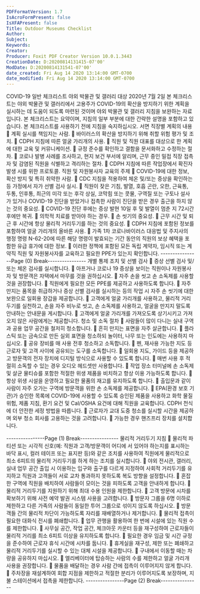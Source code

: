 ```yaml
---
PDFFormatVersion: 1.7
IsAcroFormPresent: false
IsXFAPresent: false
Title: Outdoor Museums Checklist
Author: 
Subject: 
Keywords: 
Creator: 
Producer: Foxit PDF Creator Version 10.0.1.3443
CreationDate: D:20200814131415-07'00'
ModDate: D:20200814131541-07'00'
date_created: Fri Aug 14 2020 13:14:00 GMT-0700
date_modified: Fri Aug 14 2020 13:14:00 GMT-0700
---
```

 
COVID-19 일반 체크리스트 
야외 박물관 및 갤러리 대상 
2020년 7월 2일 
본 체크리스트는 야외 박물관 및 갤러리에서 고용주가 COVID-19의 확산을 방지하기 위한 계획을 
실시하는 데 도움이 되도록 마련된 것이며 야외 박물관 및 갤러리 지침을 보완하는 자료입니다. 본 
체크리스트는 요약이며, 지침의 일부 부분에 대한 간략한 설명을 포함하고 있습니다. 본 체크리스트를 
사용하기 전에 지침을 숙지하십시오. 
서면 직장별 계획의 내용 
 계획 실시를 책임지는 사람. 
 바이러스의 확산을 방지하기 위해 취할 위험 평가 및 조치. 
 CDPH 지침에 따른 얼굴 가리개의 사용. 
 직원 및 직원 대표를 대상으로 한 계획에 대한 교육 및 커뮤니케이션. 
 규정 준수를 확인하고 결함을 문서화하고 수정하는 절차. 
 코로나 발병 사례를 조사하고, 현지 보건 부서에 알리며, 근무 중인 밀접 직장 접촉자 및 
감염된 직원을 식별하고 격리하는 절차. 
 CDPH 지침에 따른 작업장에서 확진자 발생 시를 위한 프로토콜. 
직원 및 자원봉사자 교육의 주제 
 COVID-19에 대한 정보, 확산 방지 및 특히 취약한 사람. 
 CDC 지침을 적용하여 체온 및/또는 증상을 확인하는 등 가정에서 자가 선별 검사 실시. 
 직원이 잦은 기침, 발열, 호흡 곤란, 오한, 근육통, 두통, 인후통, 최근의 미각 또는 후각 
상실, 코막힘 또는 콧물, 구역질 또는 구토나 설사가 있거나 COVID-19 진단을 받았거나 
접촉한 사람이 진단을 받은 경우 출근을 하지 않는 것의 중요성. 
 COVID-19 진단 후에는 증상 발현 10일 후 및 발열이 멈춘 지 72시간 후에만 복귀. 
 의학적 치료를 받아야 하는 경우. 
 손 씻기의 중요성. 
 근무 시간 및 퇴근 후 시간에 항상 물리적 거리두기를 하는 것의 중요성. 
 CDPH 지침에 포함된 정보를 포함하여 얼굴 가리개의 올바른 사용. 
 가족 1차 코로나바이러스 대응법 및 주지사의 행정 명령 N-62-20에 따른 해당 명령이 
발효되는 기간 동안의 직원의 보상 혜택을 포함한 유급 휴가에 대한 정보. 
 이러한 정책에 포함된 모든 독립 계약자, 임시직 또는 계약직 직원 및 자원봉사자를 
교육하고 필요한 PPE가 있는지 확인합니다. 
----------------Page (0) Break----------------
개별 통제 조치 및 선별 검사 
 증상 선별 검사 및/또는 체온 검사를 실시합니다. 
 아프거나 코로나 19 증상을 보이는 직원이나 자원봉사자 및 방문객은 자택에서 마무를 
것을 권하십시오. 
 자주 손을 씻고 손 소독제를 사용할 것을 권장합니다. 
 직원에게 필요한 모든 PPE를 제공하고 사용하도록 합니다. 
 자주 만지는 품목을 취급하거나 증상 선별 검사를 실시하는 등의 작업 시 자주 손 씻기에 
대한 보완으로 일회용 장갑을 제공합니다. 
 고객에게 얼굴 가리개를 사용하고, 물리적 거리두기를 실천하고, 손을 자주 비누로 씻고, 
손 소독제를 사용하고, 얼굴을 만지지 말도록 안내하는 안내문을 게시합니다. 
 고객에게 얼굴 가리개를 가져오도록 상기시키고 가져오지 않은 사람에게는 제공합니다. 
청소 및 소독 절차 
 사람들이 많이 다니는 실내 구역과 공용 업무 공간을 철저히 청소합니다. 
 흔히 만지는 표면을 자주 살균합니다. 
 플라스틱 또는 금속으로 만든 실외 표면을 청소하되 놀이터, 나무 또는 인도에는 
사용하지 마십시오. 
 공유 장비를 매 사용 전후 청소하고 소독합니다. 
 펜, 재사용 가능한 지도 등 근로자 및 고객 사이에 공유되는 도구를 소독합니다. 
 일회용 지도, 가이드 등을 제공하고 방문객의 전자 장치에 디지털 방식으로 사용할 수 
있도록 합니다. 
 매번 사용 후 적절히 소독할 수 있는 경우 오디오 헤드셋만 사용합니다. 
 작업 장소 터미널에 손 소독제 및 살균 물티슈를 포함한 적절한 위생 제품을 비치하고 
항상 이용 가능하도록 합니다. 
 항상 위생 시설을 운영하고 필요한 물품의 재고를 유지하도록 합니다. 
 출입문과 같이 사람이 자주 오가는 구역에 방문객을 위한 손 소독제를 제공합니다. 
 EPA(환경 보호 기관)가 승인한 목록에 COVID-19에 사용할 수 있도록 승인된 제품을 
사용하고 화학 물질 위험, 제품 지침, 환기 요건 및 Cal/OSHA 요건에 대해 직원을 
교육합니다. CDPH 천식에 더 안전한 세정 방법을 따릅니다. 
 근로자가 교대 도중 청소를 실시할 시간을 제공하며 외부 청소 회사를 고용하는 것을 
고려합니다. 
 가능한 경우 핸즈프리 장치를 설치합니다. 
 
 
 
 
 
 
 
 
----------------Page (1) Break----------------
물리적 거리두기 지침 
 물리적 파티션 또는 시각적 신호(예: 직원과 고객/방문객이 어디에 서 있어야 하는지를 
표시하는 바닥 표시, 컬러 테이프 또는 표지판 등)와 같은 조치를 사용하여 직원에게 
물리적으로 최소 6피트의 물리적 거리두기를 하게 하는 조치를 실시합니다. 
 야외 전시관, 갤러리, 실내 업무 공간 출입 시 이용하는 입구와 출구를 다르게 지정하여 
사회적 거리두기를 유지하고 직원과 고객들이 서로 교차 통과하지 못하도록 복도 방향을 
설정합니다. 
 혼잡한 구역에 직원을 배치하여 사람들이 모이는 것을 피하도록 고객을 안내하게 합니다. 
 물리적 거리두기를 지원하기 위해 최대 수용 인원을 제한합니다. 
 고객 방문에 시차를 확보하기 위해 사전 예약 발권 시스템 사용을 고려합니다. 
 방문자 그룹을 6명 이하로 제한하고 다른 가족의 사람들이 동일한 투어 그룹으로 섞이지 
않도록 하십시오. 
 방문객들 간의 물리적 차단이 가능하도록 자리를 재배열하거나 제거합니다. 
 물리적 접촉이 필요한 대화식 전시를 폐쇄합니다. 
 업무 관행을 활용하여 한 번에 시설에 있는 직원 수를 제한합니다. 
 사무실 공간, 작업 공간, 체크아웃 카운터 등을 재구성하여 근로자들이 물리적 거리를 
최소 6피트 이상을 유지하도록 합니다. 
 필요한 경우 임금 및 시간 규정을 준수하여 근로자 휴식 시간에 시차를 둡니다. 
 휴게실을 재구성, 제한 또는 폐쇄하고 물리적 거리두기를 실시할 수 있는 대체 시설을 
제공합니다. 
 구내에서 이동할 때는 차량을 공유하지 마십시오. 
 엘리베이터에 탑승하는 사람의 수를 제한하고 얼굴 가리개 사용을 권장합니다. 
 물품을 배달하는 경우 사람 간에 접촉이 이루어지지 않게 합니다. 
 주차장을 재설계하여 회합 지점을 제한하고 적절한 분리가 이루어지도록 보장하며, 지불 
스테이션에서 접촉을 제한합니다. 
----------------Page (2) Break----------------
